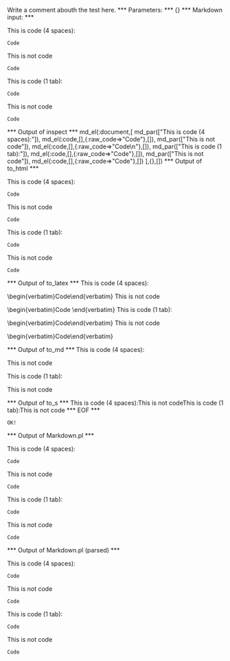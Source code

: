 Write a comment abouth the test here.
*** Parameters: ***
{}
*** Markdown input: ***

This is code (4 spaces):

    Code
This is not code
    
    Code

This is code (1 tab):

	Code
This is not code

	Code



*** Output of inspect ***
md_el(:document,[
	md_par(["This is code (4 spaces):"]),
	md_el(:code,[],{:raw_code=>"Code"},[]),
	md_par(["This is not code"]),
	md_el(:code,[],{:raw_code=>"Code\n"},[]),
	md_par(["This is code (1 tab):"]),
	md_el(:code,[],{:raw_code=>"Code"},[]),
	md_par(["This is not code"]),
	md_el(:code,[],{:raw_code=>"Code"},[])
],{},[])
*** Output of to_html ***

<p>This is code (4 spaces):</p>
<pre><code>Code</code></pre>
<p>This is not code</p>
<pre><code>Code
</code></pre>
<p>This is code (1 tab):</p>
<pre><code>Code</code></pre>
<p>This is not code</p>
<pre><code>Code</code></pre>
*** Output of to_latex ***
This is code (4 spaces):

\begin{verbatim}Code\end{verbatim}
This is not code

\begin{verbatim}Code
\end{verbatim}
This is code (1 tab):

\begin{verbatim}Code\end{verbatim}
This is not code

\begin{verbatim}Code\end{verbatim}

*** Output of to_md ***
This is code (4 spaces):

This is not code

This is code (1 tab):

This is not code


*** Output of to_s ***
This is code (4 spaces):This is not codeThis is code (1 tab):This is not code
*** EOF ***



	OK!



*** Output of Markdown.pl ***
<p>This is code (4 spaces):</p>

<pre><code>Code
</code></pre>

<p>This is not code</p>

<pre><code>Code
</code></pre>

<p>This is code (1 tab):</p>

<pre><code>Code
</code></pre>

<p>This is not code</p>

<pre><code>Code
</code></pre>

*** Output of Markdown.pl (parsed) ***
<p>This is code (4 spaces):</p
   ><pre
     ><code>Code
</code
   ></pre
   ><p>This is not code</p
   ><pre
     ><code>Code
</code
   ></pre
   ><p>This is code (1 tab):</p
   ><pre
     ><code>Code
</code
   ></pre
   ><p>This is not code</p
   ><pre
     ><code>Code
</code
   ></pre
 >